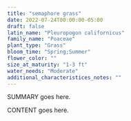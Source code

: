 ```yaml
---
title: "semaphore grass"
date: 2022-07-24T00:00:00-05:00
draft: false
latin_name: "Pleuropogon californicus"
family_name: "Poaceae"
plant_type: "Grass"
bloom_time: "Spring;Summer"
flower_color: ""
size_at_maturity: "1-3 ft"
water_needs: "Moderate"
additional_characteristices_notes: ""
---
```


SUMMARY goes here.

<!--more-->

CONTENT goes here.